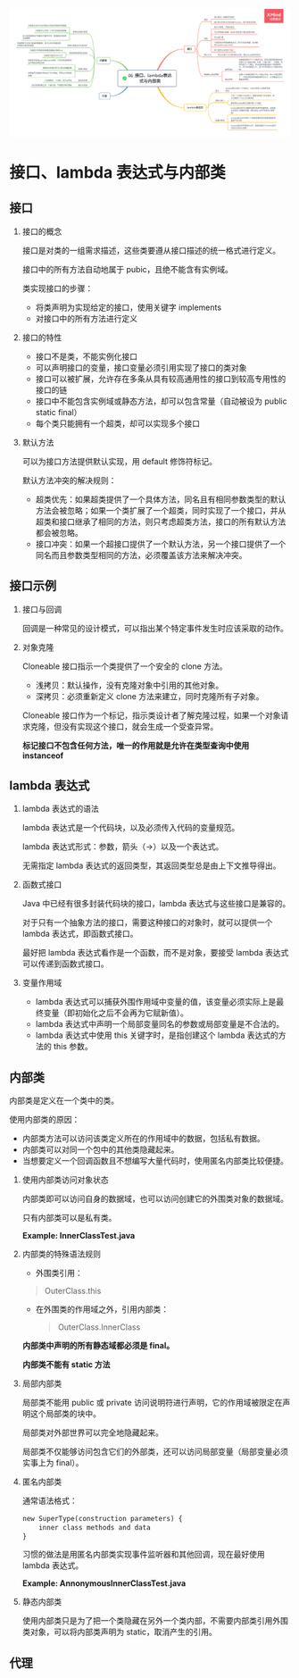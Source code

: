 ![接口、lambda表达式与内部类](../resources/images/06_接口、lambda表达式与内部类.png)

# 接口、lambda 表达式与内部类

## 接口

1. 接口的概念

    接口是对类的一组需求描述，这些类要遵从接口描述的统一格式进行定义。

    接口中的所有方法自动地属于 pubic，且绝不能含有实例域。

    类实现接口的步骤：

    - 将类声明为实现给定的接口，使用关键字 implements
    - 对接口中的所有方法进行定义

2. 接口的特性

    - 接口不是类，不能实例化接口
    - 可以声明接口的变量，接口变量必须引用实现了接口的类对象
    - 接口可以被扩展，允许存在多条从具有较高通用性的接口到较高专用性的接口的链
    - 接口中不能包含实例域或静态方法，却可以包含常量（自动被设为 public static final）
    - 每个类只能拥有一个超类，却可以实现多个接口

3. 默认方法

    可以为接口方法提供默认实现，用 default 修饰符标记。

    默认方法冲突的解决规则：

    - 超类优先：如果超类提供了一个具体方法，同名且有相同参数类型的默认方法会被忽略；如果一个类扩展了一个超类，同时实现了一个接口，并从超类和接口继承了相同的方法，则只考虑超类方法，接口的所有默认方法都会被忽略。
    - 接口冲突：如果一个超接口提供了一个默认方法，另一个接口提供了一个同名而且参数类型相同的方法，必须覆盖该方法来解决冲突。

## 接口示例

1. 接口与回调

    回调是一种常见的设计模式，可以指出某个特定事件发生时应该采取的动作。

2. 对象克隆

    Cloneable 接口指示一个类提供了一个安全的 clone 方法。

    - 浅拷贝：默认操作，没有克隆对象中引用的其他对象。
    - 深拷贝：必须重新定义 clone 方法来建立，同时克隆所有子对象。

    Cloneable 接口作为一个标记，指示类设计者了解克隆过程，如果一个对象请求克隆，但没有实现这个接口，就会生成一个受查异常。

    **标记接口不包含任何方法，唯一的作用就是允许在类型查询中使用 instanceof**

## lambda 表达式

1. lambda 表达式的语法

    lambda 表达式是一个代码块，以及必须传入代码的变量规范。

    lambda 表达式形式：参数，箭头（->）以及一个表达式。

    无需指定 lambda 表达式的返回类型，其返回类型总是由上下文推导得出。

2. 函数式接口

    Java 中已经有很多封装代码块的接口，lambda 表达式与这些接口是兼容的。

    对于只有一个抽象方法的接口，需要这种接口的对象时，就可以提供一个 lambda 表达式，即函数式接口。

    最好把 lambda 表达式看作是一个函数，而不是对象，要接受 lambda 表达式可以传递到函数式接口。

3. 变量作用域

    - lambda 表达式可以捕获外围作用域中变量的值，该变量必须实际上是最终变量（即初始化之后不会再为它赋新值）。
    - lambda 表达式中声明一个局部变量同名的参数或局部变量是不合法的。
    - lambda 表达式中使用 this 关键字时，是指创建这个 lambda 表达式的方法的 this 参数。

## 内部类

内部类是定义在一个类中的类。

使用内部类的原因：

-   内部类方法可以访问该类定义所在的作用域中的数据，包括私有数据。
-   内部类可以对同一个包中的其他类隐藏起来。
-   当想要定义一个回调函数且不想编写大量代码时，使用匿名内部类比较便捷。

1. 使用内部类访问对象状态

    内部类即可以访问自身的数据域，也可以访问创建它的外围类对象的数据域。

    只有内部类可以是私有类。

    **Example: InnerClassTest.java**

2. 内部类的特殊语法规则

    - 外围类引用：

    > OuterClass.this

    - 在外围类的作用域之外，引用内部类：
        > OuterClass.InnerClass

    **内部类中声明的所有静态域都必须是 final。**

    **内部类不能有 static 方法**

3. 局部内部类

    局部类不能用 public 或 private 访问说明符进行声明，它的作用域被限定在声明这个局部类的块中。

    局部类对外部世界可以完全地隐藏起来。

    局部类不仅能够访问包含它们的外部类，还可以访问局部变量（局部变量必须实事上为 final）。

4. 匿名内部类

    通常语法格式：

    ```
    new SuperType(construction parameters) {
        inner class methods and data
    }
    ```

    习惯的做法是用匿名内部类实现事件监听器和其他回调，现在最好使用 lambda 表达式。

    **Example: AnnonymousInnerClassTest.java**

5. 静态内部类

    使用内部类只是为了把一个类隐藏在另外一个类内部，不需要内部类引用外围类对象，可以将内部类声明为 static，取消产生的引用。

## 代理
